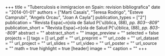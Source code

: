 +++
title = "Tuberculosis e inmigracion en Spain: revision bibliografica"
date = "2014-01-01"
authors = ["Marti Casals", "Teresa Rodrigo", "Esteve Camprubi", "Angels Orcau", "Joan A Cayla"]
publication_types = ["2"]
publication = "Revista Espa{\~n}ola de Salud P{\'u}blica, (88), _pp. 803--809_"
publication_short = "Revista Espa{\~n}ola de Salud P{\'u}blica, (88), _pp. 803--809_"
abstract = ""
abstract_short = ""
image_preview = ""
selected = false
projects = []
tags = []
url_pdf = ""
url_preprint = ""
url_code = ""
url_dataset = ""
url_project = ""
url_slides = ""
url_video = ""
url_poster = ""
url_source = ""
math = true
highlight = true
[header]
image = ""
caption = ""
+++
